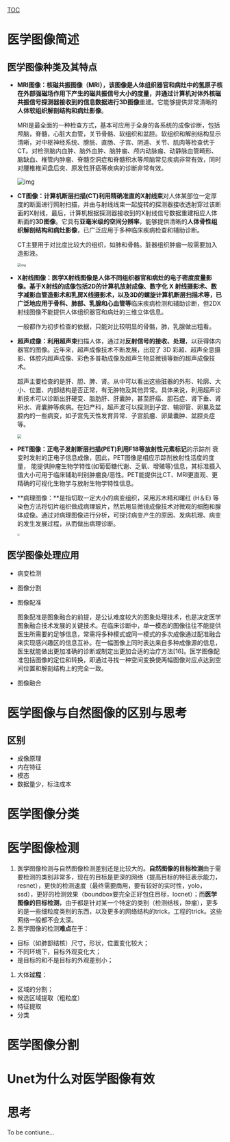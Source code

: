 [TOC](医学图像专题)

# 医学图像简述

## 医学图像种类及其特点

- **MRI图像：**核磁共振图像（MRI），该图像是人体组织器官和病灶中的氢原子核在外部强磁场作用下产生的磁共振信号大小的度量，并通过计算机对体外核磁共振信号探测器接收到的信息数据进行**3D图像**重建。它能够提供非常清晰的**人体软组织解剖结构和病灶影像**。

  MRI是最全面的一种检查方式，基本可应用于全身的各系统的成像诊断，包括颅脑，脊髓，心脏大血管，关节骨骼、软组织和盆腔。软组织和解剖结构显示清晰，对中枢神经系统、膀胱、直肠、子宫、阴道、关节、肌肉等检查优于CT。对检测脑内血肿、脑外血肿、脑肿瘤、颅内动脉瘤、动静脉血管畸形、脑缺血、椎管内肿瘤、脊髓空洞症和脊髓积水等颅脑常见疾病非常有效，同时对腰椎椎间盘后突、原发性肝癌等疾病的诊断非常有效。

  ![img](https://timgsa.baidu.com/timg?image&quality=80&size=b9999_10000&sec=1602239841510&di=e1a5e50f6b4de5d0e76a7771a1a8fddb&imgtype=0&src=http%3A%2F%2Fcase.medlive.cn%2Fuploadfile%2F20160317%2F14581794625119.png)

  

- **CT图像：**计算机断层扫描(CT)利用精确准直的**X射线束**对人体某部位一定厚度的断面进行照射扫描，并由与射线线束一起旋转的探测器接收透射穿过该断面的X射线，最后，计算机根据探测器接收到的X射线信号数据重建相应人体断面的**3D图像**。它具有**亚毫米级的空间分辨率**，能够提供清晰的**人体骨性组织解剖结构和病灶影像**，已广泛应用于多种临床疾病检查和辅助诊断。 

  CT主要用于对比度比较大的组织，如肺和骨骼。脏器组织肿瘤一般需要加入造影液。

  <img src="https://img-blog.csdnimg.cn/20190401151425640.png?x-oss-process=image/watermark,type_ZmFuZ3poZW5naGVpdGk,shadow_10,text_aHR0cHM6Ly9ibG9nLmNzZG4ubmV0L21keGlhb2h1,size_16,color_FFFFFF,t_70" alt="img" style="zoom:50%;" />

  

- **X射线图像：**医学X射线图像是人体不同组织器官和病灶的电子密度度量影像。基于X射线的成像包括2D的计算机放射成像、数字化 X 射线摄影术、数字减影血管造影术和乳房X线摄影术，以及3D的螺旋计算机断层扫描术等，已广泛地应用于**骨科、肺部、乳腺和心血管等**临床疾病检测和辅助诊断，但2DX射线图像不能提供人体组织器官和病灶的三维立体信息。

  一般都作为初步检查的依据，只能对比较明显的骨骼，肺，乳腺做出粗看。

  

- **超声成像：**利用**超声束**扫描人体，通过对**反射信号的接收、处理**，以获得体内器官的图像。近年来，超声成像技术不断发展，出现了 3D 彩超、超声全息摄影、体腔内超声成像、彩色多普勒成像及超声生物显微镜等新的超声成像技术。

  超声主要检查的是肝、胆、脾、肾。从中可以看出这些脏器的外形、轮廓、大小、位置、内部结构是否正常，有无肿物及其他异常。具体来说，利用超声诊断技术可以诊断出肝硬变、脂肪肝、肝囊肿，甚至肝癌、胆石症、肾下垂、肾积水、肾囊肿等疾病。在妇产科，超声波可以探测到子宫、输卵管、卵巢及盆腔内的一些病变，如子宫先天性发育异常、子宫肌瘤、卵巢囊肿、盆腔炎症等。

  <img src="/media/Program/CV/dataset/SKMT/JPEG/20_9_5/IM_0437/20_9_5IM_0437_2.jpg" style="zoom:60%;" />

- **PET图像：**正电子发射断层扫描(PET)利用F18等**放射性元素标记**的示踪剂 衰变时发射的正电子信息成像，因此，PET图像是相应示踪剂放射性活度的度量， 能提供肿瘤生物学特性(如葡萄糖代谢、乏氧、增殖等)信息，其标准摄入值大小可用于临床辅助判别肿瘤良/恶性。PET能提供比CT、MRI更直观、更精确的可视化生物学与放射生物学特性信息。

- **病理图像：**是指切取一定大小的病变组织，采用苏木精和曙红 (H＆E) 等染色方法将切片组织做成病理玻片，然后用显微镜成像技术对微观的细胞和腺体成像。通过对病理图像进行分析，可探讨病变产生的原因、发病机理、病变的发生发展过程，从而做出病理诊断。

  <img src="/media/Program/CV/dataset/LesionsDetection/jpeg/train/C01_B003_S01_0.jpeg" style="zoom: 33%;" />

## 医学图像处理应用

- 病变检测

  

- 图像分割

- 图像配准

  ​	图象配准是图象融合的前提，是公认难度较大的图象处理技术，也是决定医学图象融合技术发展的关键技术。在临床诊断中，单一模态的图像往往不能提供医生所需要的足够信息，常需将多种模式或同一模式的多次成像通过配准融合来实现感兴趣区的信息互补。在一幅图像上同时表达来自多种成像源的信息，医生就能做出更加准确的诊断或制定出更加合适的治疗方法[16]。医学图像配准包括图像的定位和转换，即通过寻找一种空间变换使两幅图像对应点达到空间位置和解剖结构上的完全一致。

- 图像融合

  



# 医学图像与自然图像的区别与思考

## 区别

- 成像原理
- 内在特征
- 模态
- 数据量少，标注成本




#  医学图像分类

# 医学图像检测

1. 医学图像检测与自然图像检测差别还是比较大的。**自然图像的目标检测**由于需要检测的类别非常多，现在的目标是更深的网络（提高目标的特征表示能力，resnet），更快的检测速度（最终需要商用，要有较好的实时性，yolo，ssd），更好的检测效果（boundbox要完全正好包住目标，locnet）；而**医学图像的目标检测**，由于都是针对某一个特定的类别（检测结核，肿瘤），更多的是一些细粒度类别的东西，以及更多的网络结构的trick，工程的trick。这些网络一般都不会太深。
2. 医学图像的检测**难点**在于：

- 目标（如肺部结核）尺寸，形状，位置变化较大；
- 不同环境下，目标外观变化大；
- 是目标的和不是目标的外观差别小；

1. 大体**过程**：

- 区域的分割；
- 候选区域提取（粗粒度）
- 特征提取
- 分类

# 医学图像分割

# Unet为什么对医学图像有效

# 思考







To be contiune...